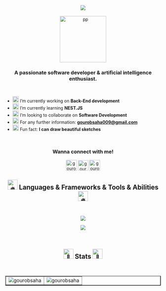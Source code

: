 <h1 align="center">
  <a href="https://git.io/typing-svg">
    <img src="https://readme-typing-svg.herokuapp.com/?font=Rubik+Doodle+Shadow&size=25&pause=1000&color=F78518&center=true&vCenter=true&random=false&width=450&lines=Hello,+There!+👋;+May+the+force+be+wtih+you!;&center=true&size=25">
  </a>
</h1>

<div align="center">
<img width="150" src="https://i.ibb.co/16Yt9HN/Gourob-2.png" alt="pp" />
</div>

<h3 align="center">A passionate software developer & artificial intelligence enthusiast.</h3>
<br/>

- <img src="https://fonts.gstatic.com/s/e/notoemoji/latest/1f680/512.gif" alt="🚀" height="20"> I’m currently working on **Back-End development**
- <img src="https://fonts.gstatic.com/s/e/notoemoji/latest/1f331/512.gif" alt="🌱" height="20"> I’m currently learning **NEST.JS**
- <img src="https://fonts.gstatic.com/s/e/notoemoji/latest/270c_1f3fc/512.gif" alt="✌" height="20"> I’m looking to collaborate on **Software Development**
- <img src="https://fonts.gstatic.com/s/e/notoemoji/latest/1f6ce_fe0f/512.gif" alt="🛎" height="20"> For any further information: **gourobsaha009@gmail.com**
- <img src="https://fonts.gstatic.com/s/e/notoemoji/latest/1f48e/512.gif" alt="💎" height="20"> Fun fact: **I can draw beautiful sketches**

<br/>
<h3 align="center">Wanna connect with me!</h3>
<p align="center">
<a href="https://www.linkedin.com/in/gourob-saha-surjo-632751200/" target="_blank"><img align="center" src="https://img.icons8.com/color/48/000000/linkedin.png" alt="gourob-saha-632751200" width="35" /></a>
<a href="https://fb.com/surjo.saha.547" target="_blank"><img align="center" src="https://img.icons8.com/fluency/48/000000/facebook-new.png" alt="gourob-saha-632751200" width="33" /></a>
<a href="https://instagram.com/gourob_saha" target="_blank"><img align="center" src="https://img.icons8.com/fluency/48/000000/instagram-new.png" alt="gourob_saha" width="35" /></a>
</p>
<h2 align="center"><img src="https://fonts.gstatic.com/s/e/notoemoji/latest/1f525/512.gif" alt="🔥" width="32" height="32"> Languages & Frameworks & Tools & Abilities <img src="https://fonts.gstatic.com/s/e/notoemoji/latest/1f525/512.gif" alt="🔥" width="32" height="32"></h2>
<br>
<p align="center">
  <a href="https://skillicons.dev">
    <img src="https://skillicons.dev/icons?i=js,ts,react,nextjs,styledcomponents,tailwind,nodejs,express,nestjs,mongodb,firebase,vercel" />
  </a>
</p>
<p align="center">
  <a href="https://skillicons.dev">
    <img src="https://skillicons.dev/icons?i=java,python,c,cs,mysql,vscode,postman,androidstudio,eclipse,github,ai,ps" />
  </a>
</p>
<br>
<h2 align="center"><img src="https://fonts.gstatic.com/s/e/notoemoji/latest/1f31f/512.gif" alt="🌟" width="32" height="32"> Stats <img src="https://fonts.gstatic.com/s/e/notoemoji/latest/1f31f/512.gif" alt="🌟" width="32" height="32"></h2>
<br>

<table align="center" border="2">
    <td><img align="center" src="https://denvercoder1-github-readme-stats.vercel.app/api?username=GourobSaha&show_icons=true&count_private=true&locale=en&theme=codeSTACKr&hide_border=true" alt="gourobsaha" /></td>
    <td><img align="center" src="https://github-readme-streak-stats.herokuapp.com/?user=gourobsaha&count_private=true&theme=codeSTACKr&hide_border=true" alt="gourobsaha"/></td>
</table> 

